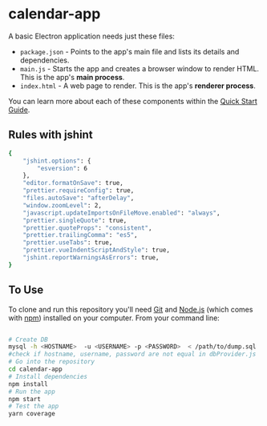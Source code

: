 # calendar-app

A basic Electron application needs just these files:

- `package.json` - Points to the app's main file and lists its details and dependencies.
- `main.js` - Starts the app and creates a browser window to render HTML. This is the app's **main process**.
- `index.html` - A web page to render. This is the app's **renderer process**.

You can learn more about each of these components within the [Quick Start Guide](https://electronjs.org/docs/tutorial/quick-start).

## Rules with jshint
```bash 
{
    "jshint.options": {
        "esversion": 6
    },
    "editor.formatOnSave": true,
    "prettier.requireConfig": true,
    "files.autoSave": "afterDelay",
    "window.zoomLevel": 2,
    "javascript.updateImportsOnFileMove.enabled": "always",
    "prettier.singleQuote": true,
    "prettier.quoteProps": "consistent",
    "prettier.trailingComma": "es5",
    "prettier.useTabs": true,
    "prettier.vueIndentScriptAndStyle": true,
    "jshint.reportWarningsAsErrors": true,
}
```

## To Use

To clone and run this repository you'll need [Git](https://git-scm.com) and [Node.js](https://nodejs.org/en/download/) (which comes with [npm](http://npmjs.com)) installed on your computer. From your command line:

```bash

# Create DB
mysql -h <HOSTNAME>  -u <USERNAME> -p <PASSWORD>  < /path/to/dump.sql
#check if hostname, username, password are not equal in dbProvider.js
# Go into the repository
cd calendar-app
# Install dependencies
npm install
# Run the app
npm start
# Test the app
yarn coverage
```
